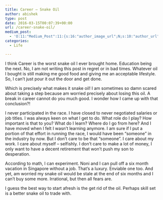 ```yaml
---
title: Career – Snake Oil
author: abishek
type: post
date: 2016-03-15T00:07:39+00:00
url: /career-snake-oil/
medium_post:
  - 'O:11:"Medium_Post":11:{s:16:"author_image_url";N;s:10:"author_url";N;s:11:"byline_name";N;s:12:"byline_email";N;s:10:"cross_link";s:3:"yes";s:2:"id";N;s:21:"follower_notification";s:3:"yes";s:7:"license";s:19:"all-rights-reserved";s:14:"publication_id";s:2:"-1";s:6:"status";s:8:"unlisted";s:3:"url";N;}'
categories:
  - Life

---
```

I think Career is the worst snake oil I ever brought home. Education being the next. No, I am not writing this post in regret or in bad times. Whatever oil I bought is still making me good food and giving me an acceptable lifestyle. So, I can&#8217;t just pour it out the door and get done.

Which is precisely what makes it snake oil! I am sometimes so damn scared about taking a step because am worried precisely about losing this oil. A break in career cannot do you much good. I wonder how I came up with that conclusion?!

I never participated in the race. I have closed to never negotiated salaries or job titles. I was always keen on what I get to do. What role do I play? How important is that to you? What do I learn? Where do I go from here? And I have moved when I felt I wasn&#8217;t learning anymore. I am sure if I put a portion of that effort in running the race, I would have been &#8220;someone&#8221; in the industry by now. But I don&#8217;t care to be that &#8220;someone&#8221;. I care about my work. I care about myself &#8211; selfishly. I don&#8217;t care to make a lot of money, I only want to have a decent retirement that won&#8217;t push my son to desperation.

According to math, I can experiment. Noni and I can pull off a six month vacation in Singapore without a job. That&#8217;s a luxury. Enviable one too. And yet, am worried my snake oil would be stale at the end of six months and I can&#8217;t buy some more. Irrational, but then all fears are.

I guess the best way to start afresh is the get rid of the oil. Perhaps skill set is a better snake oil to trade with.